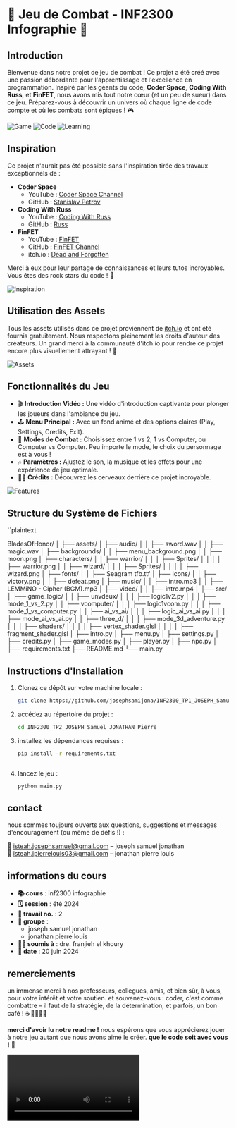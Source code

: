 # 🥋 Jeu de Combat - INF2300 Infographie 🥋

## Introduction
Bienvenue dans notre projet de jeu de combat ! Ce projet a été créé avec une passion débordante pour l'apprentissage et l'excellence en programmation. Inspiré par les géants du code, **Coder Space**, **Coding With Russ**, et **FinFET**, nous avons mis tout notre cœur (et un peu de sueur) dans ce jeu. Préparez-vous à découvrir un univers où chaque ligne de code compte et où les combats sont épiques ! 🎮

![Game](https://img.shields.io/badge/GAME-Awesome-blue)
![Code](https://img.shields.io/badge/CODE-100%25-brightgreen)
![Learning](https://img.shields.io/badge/LEARNING-Fun-yellow)

## Inspiration
Ce projet n'aurait pas été possible sans l'inspiration tirée des travaux exceptionnels de :
- **Coder Space**
  - YouTube : [Coder Space Channel](https://www.youtube.com/@CoderSpaceChannel)
  - GitHub : [Stanislav Petrov](https://github.com/StanislavPetrovV)
- **Coding With Russ**
  - YouTube : [Coding With Russ](https://www.youtube.com/@CodingWithRuss)
  - GitHub : [Russ](https://github.com/russs123)
- **FinFET**
  - YouTube : [FinFET](https://www.youtube.com/@FinFET)
  - GitHub : [FinFET Channel](https://github.com/FinFetChannel)
  - itch.io : [Dead and Forgotten](https://finfetchannel.itch.io/dead-and)

Merci à eux pour leur partage de connaissances et leurs tutos incroyables. Vous êtes des rock stars du code ! 🤘

![Inspiration](https://img.shields.io/badge/INSPIRATION-High-blueviolet)

## Utilisation des Assets
Tous les assets utilisés dans ce projet proviennent de [itch.io](https://itch.io/) et ont été fournis gratuitement. Nous respectons pleinement les droits d'auteur des créateurs. Un grand merci à la communauté d'itch.io pour rendre ce projet encore plus visuellement attrayant ! 🎨

![Assets](https://img.shields.io/badge/ASSETS-itch.io-orange)

## Fonctionnalités du Jeu
- 🎬 **Introduction Vidéo :** Une vidéo d'introduction captivante pour plonger les joueurs dans l'ambiance du jeu.
- 🕹️ **Menu Principal :** Avec un fond animé et des options claires (Play, Settings, Credits, Exit).
- 🥊 **Modes de Combat :** Choisissez entre 1 vs 2, 1 vs Computer, ou Computer vs Computer. Peu importe le mode, le choix du personnage est à vous !
- 🎶 **Paramètres :** Ajustez le son, la musique et les effets pour une expérience de jeu optimale.
- 👨‍💻 **Crédits :** Découvrez les cerveaux derrière ce projet incroyable.

![Features](https://img.shields.io/badge/FEATURES-Awesome-red)


## Structure du Système de Fichiers

``plaintext

BladesOfHonor/
│
├── assets/
│   ├── audio/
│   │   ├── sword.wav
│   │   ├── magic.wav
│   ├── backgrounds/
│   │   ├── menu_background.png
│   │   ├── moon.png
│   ├── characters/
│   │   ├── warrior/
│   │   │   ├── Sprites/
│   │   │   │   ├── warrior.png
│   │   ├── wizard/
│   │   │   ├── Sprites/
│   │   │   │   ├── wizard.png
│   ├── fonts/
│   │   ├── Seagram tfb.ttf
│   ├── icons/
│   │   ├── victory.png
│   │   ├── defeat.png
│   ├── music/
│   │   ├── intro.mp3
│   │   ├── LEMMiNO - Cipher (BGM).mp3
│   ├── video/
│   │   ├── intro.mp4
│
├── src/
│   ├── game_logic/
│   │   ├── unvdeux/
│   │   │   ├── logic1v2.py
│   │   │   ├── mode_1_vs_2.py
│   │   ├── vcomputer/
│   │   │   ├── logic1vcom.py
│   │   │   ├── mode_1_vs_computer.py
│   │   ├── ai_vs_ai/
│   │   │   ├── logic_ai_vs_ai.py
│   │   │   ├── mode_ai_vs_ai.py
│   │   ├── three_d/
│   │   │   ├── mode_3d_adventure.py
│   │   │   ├── shaders/
│   │   │   │   ├── vertex_shader.glsl
│   │   │   │   ├── fragment_shader.glsl
│   ├── intro.py
│   ├── menu.py
│   ├── settings.py
│   ├── credits.py
│   ├── game_modes.py
│   ├── player.py
│   ├── npc.py
│
├── requirements.txt
├── README.md
└── main.py


## Instructions d'Installation

1. Clonez ce dépôt sur votre machine locale :
   ```sh
   git clone https://github.com/josephsamijona/INF2300_TP1_JOSEPH_Samuel_JONATHAN_Pierre.git

2. accédez au répertoire du projet : 
   ```sh
   cd INF2300_TP2_JOSEPH_Samuel_JONATHAN_Pierre

3. installez les dépendances requises : 
   ```sh
   pip install -r requirements.txt



4. lancez le jeu : 
   ```sh
   python main.py


## contact
nous sommes toujours ouverts aux questions, suggestions et messages d'encouragement (ou même de défis !) :

📧 [isteah.josephsamuel@gmail.com](mailto:isteah.josephsamuel@gmail.com) – joseph samuel jonathan  
📧 [isteah.jpierrelouis03@gmail.com](mailto:isteah.jpierrelouis03@gmail.com) – jonathan pierre louis

## informations du cours
- **📚 cours** : inf2300 infographie  
- **🗓 session** : été 2024  
- **📄 travail no.** : 2  
- **👥 groupe** :
  - joseph samuel jonathan
  - jonathan pierre louis
- **👩‍🏫 soumis à** : dre. franjieh el khoury  
- **📅 date** : 20 juin 2024

## remerciements
un immense merci à nos professeurs, collègues, amis, et bien sûr, à vous, pour votre intérêt et votre soutien. et souvenez-vous : coder, c'est comme combattre – il faut de la stratégie, de la détermination, et parfois, un bon café ! ☕👨‍💻👩‍💻

**merci d'avoir lu notre readme !** nous espérons que vous apprécierez jouer à notre jeu autant que nous avons aimé le créer. **que le code soit avec vous !** 🚀

![thank you](https://github.com/josephsamijona/INF2300_TP1_JOSEPH_Samuel_JONATHAN_Pierre/raw/main/game/assets/video/Sunrise_animation.mp4)


